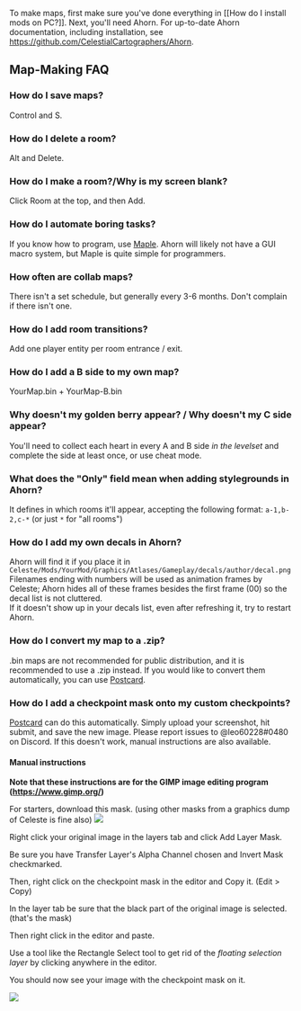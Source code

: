 To make maps, first make sure you've done everything in [[How do I install mods on PC?]]. Next, you'll need Ahorn. For up-to-date Ahorn documentation, including installation, see https://github.com/CelestialCartographers/Ahorn.

## Map-Making FAQ
### How do I save maps?
Control and S.

### How do I delete a room?
Alt and Delete.

### How do I make a room?/Why is my screen blank?
Click Room at the top, and then Add.

### How do I automate boring tasks?
If you know how to program, use [Maple](https://github.com/CelestialCartographers/Maple). Ahorn will likely not have a GUI macro system, but Maple is quite simple for programmers.

### How often are collab maps?
There isn't a set schedule, but generally every 3-6 months. Don't complain if there isn't one.

### How do I add room transitions?
Add one player entity per room entrance / exit.

### How do I add a B side to my own map?
YourMap.bin + YourMap-B.bin

### Why doesn't my golden berry appear? / Why doesn't my C side appear?
You'll need to collect each heart in every A and B side _in the levelset_ and complete the side at least once, or use cheat mode.

### What does the "Only" field mean when adding stylegrounds in Ahorn?
It defines in which rooms it'll appear, accepting the following format: `a-1,b-2,c-*` (or just `*` for "all rooms")

### How do I add my own decals in Ahorn?
Ahorn will find it if you place it in `Celeste/Mods/YourMod/Graphics/Atlases/Gameplay/decals/author/decal.png`  
Filenames ending with numbers will be used as animation frames by Celeste; Ahorn hides all of these frames besides the first frame (00) so the decal list is not cluttered.  
If it doesn't show up in your decals list, even after refreshing it, try to restart Ahorn.

### How do I convert my map to a .zip?
.bin maps are not recommended for public distribution, and it is recommended to use a .zip instead. If you would like to convert them automatically, you can use [Postcard](http://postcard.leo60228.space/start).

### How do I add a checkpoint mask onto my custom checkpoints?
[Postcard](http://postcard.leo60228.space/mask) can do this automatically. Simply upload your screenshot, hit submit, and save the new image. Please report issues to @leo60228#0480 on Discord. If this doesn't work, manual instructions are also available.

#### Manual instructions
**Note that these instructions are for the GIMP image editing program (https://www.gimp.org/)**

For starters, download this mask. (using other masks from a graphics dump of Celeste is fine also)
![](https://cdn.discordapp.com/attachments/429775352295063563/554859401651945472/mask.png)


Right click your original image in the layers tab and click Add Layer Mask.

Be sure you have Transfer Layer's Alpha Channel chosen and Invert Mask checkmarked.

Then, right click on the checkpoint mask in the editor and Copy it. (Edit > Copy)

In the layer tab be sure that the black part of the original image is selected. (that's the mask)

Then right click in the editor and paste.

Use a tool like the Rectangle Select tool to get rid of the _floating selection layer_ by clicking anywhere in the editor.

You should now see your image with the checkpoint mask on it.

![](https://cdn.discordapp.com/attachments/429775352295063563/554849542827278346/how2GIMPmask.gif)
